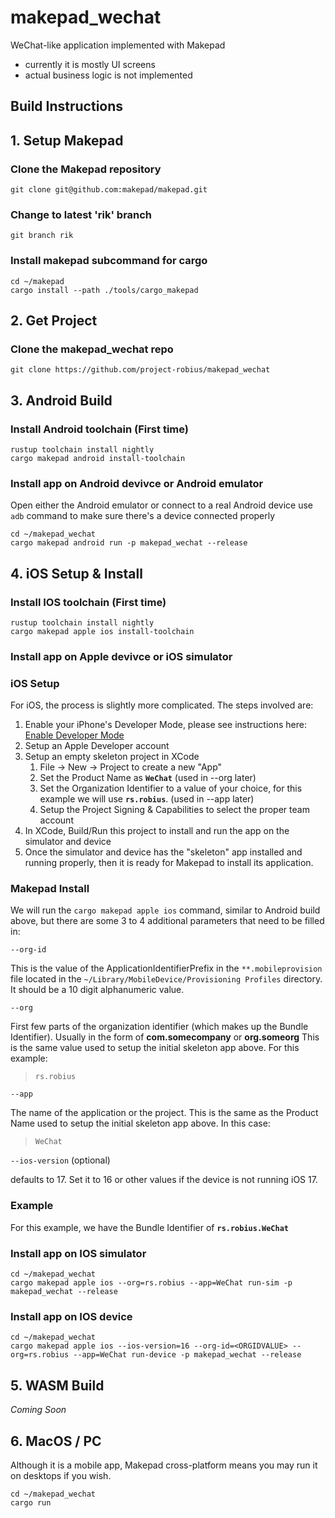 # makepad_wechat

WeChat-like application implemented with Makepad
* currently it is mostly UI screens
* actual business logic is not implemented

## Build Instructions


## 1. Setup Makepad

### Clone the Makepad repository
```
git clone git@github.com:makepad/makepad.git
```

### Change to latest 'rik' branch
```
git branch rik
```

### Install makepad subcommand for cargo
```
cd ~/makepad
cargo install --path ./tools/cargo_makepad
```

## 2. Get Project

### Clone the makepad_wechat repo
```
git clone https://github.com/project-robius/makepad_wechat
```

## 3. Android Build

### Install Android toolchain (First time)
```
rustup toolchain install nightly
cargo makepad android install-toolchain
```

### Install app on Android devivce or Android emulator
Open either the Android emulator or connect to a real Android device
use `adb` command to make sure there's a device connected properly
```
cd ~/makepad_wechat
cargo makepad android run -p makepad_wechat --release
```

## 4. iOS Setup & Install

### Install IOS toolchain (First time)
```
rustup toolchain install nightly
cargo makepad apple ios install-toolchain
```

### Install app on Apple devivce or iOS simulator

### iOS Setup

For iOS, the process is slightly more complicated. The steps involved are:
1. Enable your iPhone's Developer Mode, please see instructions here: [Enable Developer Mode](https://www.delasign.com/blog/how-to-turn-on-developer-mode-on-an-iphone/)
1. Setup an Apple Developer account
1. Setup an empty skeleton project in XCode
    1. File -> New -> Project to create a new "App"
    1. Set the Product Name as **`WeChat`**  (used in --org later)
    1. Set the Organization Identifier to a value of your choice, for this example we will use **`rs.robius`**. (used in --app later)
    1. Setup the Project Signing & Capabilities to select the proper team account 
1. In XCode, Build/Run this project to install and run the app on the simulator and device
1. Once the simulator and device has the "skeleton" app installed and running properly, then it is ready for Makepad to install its application.

### Makepad Install
We will run the `cargo makepad apple ios` command, similar to Android build above, but there are some 3 to 4 additional parameters that need to be filled in:

`--org-id`

This is the <string> value of the ApplicationIdentifierPrefix <key> in the `**.mobileprovision` file located in the `~/Library/MobileDevice/Provisioning Profiles` directory.
It should be a 10 digit alphanumeric value.

`--org`
    
First few parts of the organization identifier (which makes up the Bundle Identifier). Usually in the form of **com.somecompany** or **org.someorg**
This is the same value used to setup the initial skeleton app above. For this example:
> `rs.robius`
    
`--app`

The name of the application or the project. This is the same as the Product Name used to setup the initial skeleton app above. In this case:
> `WeChat`
    
`--ios-version` (optional)
    
defaults to 17. Set it to 16 or other values if the device is not running iOS 17.

### Example

For this example, we have the Bundle Identifier of **`rs.robius.WeChat`**

### Install app on IOS simulator
```
cd ~/makepad_wechat
cargo makepad apple ios --org=rs.robius --app=WeChat run-sim -p makepad_wechat --release
```

### Install app on IOS device
```
cd ~/makepad_wechat
cargo makepad apple ios --ios-version=16 --org-id=<ORGIDVALUE> --org=rs.robius --app=WeChat run-device -p makepad_wechat --release
```

## 5. WASM Build

*Coming Soon*

## 6. MacOS / PC
Although it is a mobile app, Makepad cross-platform means you may run it on desktops if you wish.
```
cd ~/makepad_wechat
cargo run
```

